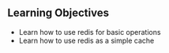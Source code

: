 ## Learning Objectives
- Learn how to use redis for basic operations
- Learn how to use redis as a simple cache
  
